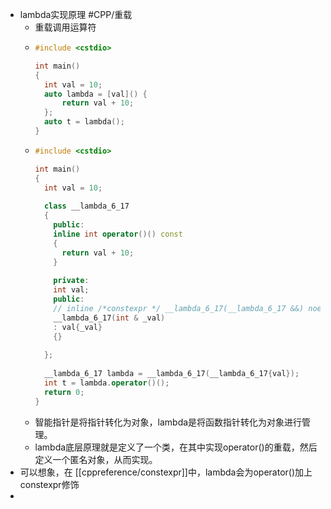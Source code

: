 - lambda实现原理 #CPP/重载
	- 重载调用运算符
	- ```cpp
	  #include <cstdio>
	  
	  int main()
	  {
	    int val = 10;
	    auto lambda = [val]() {
	    	return val + 10;
	    };
	    auto t = lambda();
	  }
	  ```
	- ```cpp
	  #include <cstdio>
	  
	  int main()
	  {
	    int val = 10;
	      
	    class __lambda_6_17
	    {
	      public: 
	      inline int operator()() const
	      {
	        return val + 10;
	      }
	      
	      private: 
	      int val;
	      public: 
	      // inline /*constexpr */ __lambda_6_17(__lambda_6_17 &&) noexcept = default;
	      __lambda_6_17(int & _val)
	      : val{_val}
	      {}
	      
	    };
	    
	    __lambda_6_17 lambda = __lambda_6_17(__lambda_6_17{val});
	    int t = lambda.operator()();
	    return 0;
	  }
	  
	  ```
	- 智能指针是将指针转化为对象，lambda是将函数指针转化为对象进行管理。
	- lambda底层原理就是定义了一个类，在其中实现operator()的重载，然后定义一个匿名对象，从而实现。
- 可以想象，在 [[cppreference/constexpr]]中，lambda会为operator()加上constexpr修饰
-